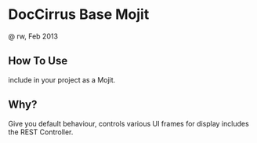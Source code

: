# DocCirrus Base Mojit
@ rw, Feb 2013

##  How To Use

include in your project as a Mojit.


## Why?

Give you default behaviour, controls various UI frames for display includes the REST Controller.


